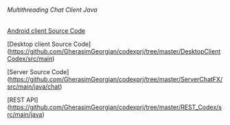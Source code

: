 ###### Multithreading Chat Client Java

[Android client Source Code](https://github.com/GherasimGeorgian/CodexMobile)

[Desktop client Source Code] (https://github.com/GherasimGeorgian/codexprj/tree/master/DesktopClientCodex/src/main)

[Server Source Code] (https://github.com/GherasimGeorgian/codexprj/tree/master/ServerChatFX/src/main/java/chat)

[REST API] (https://github.com/GherasimGeorgian/codexprj/tree/master/REST_Codex/src/main/java)

